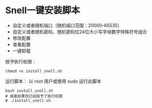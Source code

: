 # Snell一键安装脚本
- 自定义或者随机端口（随机端口范围：20000-65535）
- 自定义或者随机密码，随机密码位24位大小写字母数字特殊符号组合
- 修改配置
- 查看配置
- 一键卸载

授予执行权限：
```
chmod +x install_snell.sh
```
运行脚本：
以 root 用户或使用 sudo 运行此脚本
```
bash install_snell.sh
# 或者如果你已经授予了执行权限
# ./install_snell.sh
```
